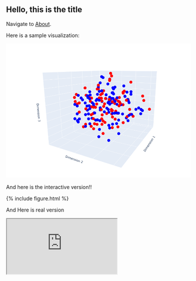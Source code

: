 ## Hello, this is the title


Navigate to [About](https://furankyyy.github.io/docviz/about).


Here is a sample visualization:

![sample viz](/assets/images/demo1.PNG)



And here is the interactive version!!

{% include figure.html %}


And Here is real version

<iframe src='https://doc-viz.herokuapp.com/' onload="this.width=screen.width;this.height=screen.height;"></iframe>
